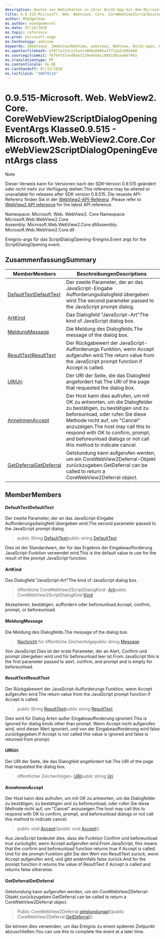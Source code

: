 ```yaml
---
description: Hosten von Webinhalten in ihrer Win32-App mit dem Microsoft Edge WebView2-Steuerelement
title: 0.9.515-Microsoft. Web. WebView2. Core. CoreWebView2ScriptDialogOpeningEventArgs
author: MSEdgeTeam
ms.author: msedgedevrel
ms.date: 07/14/2020
ms.topic: reference
ms.prod: microsoft-edge
ms.technology: webview
keywords: IWebView2, IWebView2WebView, webview2, WebView, Win32-apps, Win32, Edge, ICoreWebView2, ICoreWebView2Controller, Browser-Steuerelement, Edge-HTML
ms.openlocfilehash: b7071a312ce1fa3ca006a6805a1f712a51d0dab0
ms.sourcegitcommit: f6764f57aed9ab7229e4eb6cc8851d0cea667403
ms.translationtype: MT
ms.contentlocale: de-DE
ms.lasthandoff: 07/15/2020
ms.locfileid: "10879114"
---
```

# <span data-ttu-id="73d29-104">0.9.515-Microsoft. Web. WebView2. Core. CoreWebView2ScriptDialogOpeningEventArgs Klasse</span><span class="sxs-lookup"><span data-stu-id="73d29-104">0.9.515 - Microsoft.Web.WebView2.Core.CoreWebView2ScriptDialogOpeningEventArgs class</span></span> 

> [!NOTE]
> <span data-ttu-id="73d29-105">Dieser Verweis kann für Versionen nach der SDK-Version 0.9.515 geändert oder nicht mehr zur Verfügung stehen.</span><span class="sxs-lookup"><span data-stu-id="73d29-105">This reference may be altered or unavailable for releases after SDK version 0.9.515.</span></span> <span data-ttu-id="73d29-106">Die neueste API-Referenz finden Sie in der [WebView2-API-Referenz](../../../webview2-api-reference.md) .</span><span class="sxs-lookup"><span data-stu-id="73d29-106">Please refer to [WebView2 API reference](../../../webview2-api-reference.md) for the latest API reference.</span></span>

<span data-ttu-id="73d29-107">Namespace: Microsoft. Web. WebView2. Core </span><span class="sxs-lookup"><span data-stu-id="73d29-107">Namespace: Microsoft.Web.WebView2.Core</span></span>\
<span data-ttu-id="73d29-108">Assembly: Microsoft.Web.WebView2.Core.dll</span><span class="sxs-lookup"><span data-stu-id="73d29-108">Assembly: Microsoft.Web.WebView2.Core.dll</span></span>

<span data-ttu-id="73d29-109">Ereignis-args für das ScriptDialogOpening-Ereignis.</span><span class="sxs-lookup"><span data-stu-id="73d29-109">Event args for the ScriptDialogOpening event.</span></span>

## <span data-ttu-id="73d29-110">Zusammenfassung</span><span class="sxs-lookup"><span data-stu-id="73d29-110">Summary</span></span>

 <span data-ttu-id="73d29-111">Member</span><span class="sxs-lookup"><span data-stu-id="73d29-111">Members</span></span>                        | <span data-ttu-id="73d29-112">Beschreibungen</span><span class="sxs-lookup"><span data-stu-id="73d29-112">Descriptions</span></span>
--------------------------------|---------------------------------------------
[<span data-ttu-id="73d29-113">DefaultText</span><span class="sxs-lookup"><span data-stu-id="73d29-113">DefaultText</span></span>](#defaulttext) | <span data-ttu-id="73d29-114">Der zweite Parameter, der an das JavaScript-Eingabe Aufforderungsdialogfeld übergeben wird.</span><span class="sxs-lookup"><span data-stu-id="73d29-114">The second parameter passed to the JavaScript prompt dialog.</span></span>
[<span data-ttu-id="73d29-115">Art</span><span class="sxs-lookup"><span data-stu-id="73d29-115">Kind</span></span>](#kind) | <span data-ttu-id="73d29-116">Das Dialogfeld "JavaScript-Art"</span><span class="sxs-lookup"><span data-stu-id="73d29-116">The kind of JavaScript dialog box.</span></span>
[<span data-ttu-id="73d29-117">Meldung</span><span class="sxs-lookup"><span data-stu-id="73d29-117">Message</span></span>](#message) | <span data-ttu-id="73d29-118">Die Meldung des Dialogfelds.</span><span class="sxs-lookup"><span data-stu-id="73d29-118">The message of the dialog box.</span></span>
[<span data-ttu-id="73d29-119">ResultText</span><span class="sxs-lookup"><span data-stu-id="73d29-119">ResultText</span></span>](#resulttext) | <span data-ttu-id="73d29-120">Der Rückgabewert der JavaScript-Aufforderungs Funktion, wenn Accept aufgerufen wird.</span><span class="sxs-lookup"><span data-stu-id="73d29-120">The return value from the JavaScript prompt function if Accept is called.</span></span>
[<span data-ttu-id="73d29-121">URI</span><span class="sxs-lookup"><span data-stu-id="73d29-121">Uri</span></span>](#uri) | <span data-ttu-id="73d29-122">Der URI der Seite, die das Dialogfeld angefordert hat.</span><span class="sxs-lookup"><span data-stu-id="73d29-122">The URI of the page that requested the dialog box.</span></span>
[<span data-ttu-id="73d29-123">Annehmen</span><span class="sxs-lookup"><span data-stu-id="73d29-123">Accept</span></span>](#accept) | <span data-ttu-id="73d29-124">Der Host kann dies aufrufen, um mit OK zu antworten, um die Dialogfelder zu bestätigen, zu bestätigen und zu beforeunload, oder rufen Sie diese Methode nicht auf, um "Cancel" anzuzeigen.</span><span class="sxs-lookup"><span data-stu-id="73d29-124">The host may call this to respond with OK to confirm, prompt, and beforeunload dialogs or not call this method to indicate cancel.</span></span>
[<span data-ttu-id="73d29-125">GetDeferral</span><span class="sxs-lookup"><span data-stu-id="73d29-125">GetDeferral</span></span>](#getdeferral) | <span data-ttu-id="73d29-126">Getstundung kann aufgerufen werden, um ein CoreWebView2Deferral-Objekt zurückzugeben.</span><span class="sxs-lookup"><span data-stu-id="73d29-126">GetDeferral can be called to return a CoreWebView2Deferral object.</span></span>

## <span data-ttu-id="73d29-127">Member</span><span class="sxs-lookup"><span data-stu-id="73d29-127">Members</span></span>

#### <span data-ttu-id="73d29-128">DefaultText</span><span class="sxs-lookup"><span data-stu-id="73d29-128">DefaultText</span></span> 

<span data-ttu-id="73d29-129">Der zweite Parameter, der an das JavaScript-Eingabe Aufforderungsdialogfeld übergeben wird.</span><span class="sxs-lookup"><span data-stu-id="73d29-129">The second parameter passed to the JavaScript prompt dialog.</span></span>

> <span data-ttu-id="73d29-130">public String [DefaultText](#defaulttext)</span><span class="sxs-lookup"><span data-stu-id="73d29-130">public string [DefaultText](#defaulttext)</span></span>

<span data-ttu-id="73d29-131">Dies ist der Standardwert, der für das Ergebnis der Eingabeaufforderung JavaScript-Funktion verwendet wird.</span><span class="sxs-lookup"><span data-stu-id="73d29-131">This is the default value to use for the result of the prompt JavaScript function.</span></span>

#### <span data-ttu-id="73d29-132">Art</span><span class="sxs-lookup"><span data-stu-id="73d29-132">Kind</span></span> 

<span data-ttu-id="73d29-133">Das Dialogfeld "JavaScript-Art"</span><span class="sxs-lookup"><span data-stu-id="73d29-133">The kind of JavaScript dialog box.</span></span>

> <span data-ttu-id="73d29-134">öffentliche CoreWebView2ScriptDialogKind- [Art](#kind)</span><span class="sxs-lookup"><span data-stu-id="73d29-134">public CoreWebView2ScriptDialogKind [Kind](#kind)</span></span>

<span data-ttu-id="73d29-135">Akzeptieren, bestätigen, auffordern oder beforeunload.</span><span class="sxs-lookup"><span data-stu-id="73d29-135">Accept, confirm, prompt, or beforeunload.</span></span>

#### <span data-ttu-id="73d29-136">Meldung</span><span class="sxs-lookup"><span data-stu-id="73d29-136">Message</span></span> 

<span data-ttu-id="73d29-137">Die Meldung des Dialogfelds.</span><span class="sxs-lookup"><span data-stu-id="73d29-137">The message of the dialog box.</span></span>

> <span data-ttu-id="73d29-138">[Nachricht](#message) für öffentliche Zeichenfolge</span><span class="sxs-lookup"><span data-stu-id="73d29-138">public string [Message](#message)</span></span>

<span data-ttu-id="73d29-139">Von JavaScript Dies ist der erste Parameter, der an Alert, Confirm und prompt übergeben wird und für beforeunload leer ist.</span><span class="sxs-lookup"><span data-stu-id="73d29-139">From JavaScript this is the first parameter passed to alert, confirm, and prompt and is empty for beforeunload.</span></span>

#### <span data-ttu-id="73d29-140">ResultText</span><span class="sxs-lookup"><span data-stu-id="73d29-140">ResultText</span></span> 

<span data-ttu-id="73d29-141">Der Rückgabewert der JavaScript-Aufforderungs Funktion, wenn Accept aufgerufen wird.</span><span class="sxs-lookup"><span data-stu-id="73d29-141">The return value from the JavaScript prompt function if Accept is called.</span></span>

> <span data-ttu-id="73d29-142">public String [ResultText](#resulttext)</span><span class="sxs-lookup"><span data-stu-id="73d29-142">public string [ResultText](#resulttext)</span></span>

<span data-ttu-id="73d29-143">Dies wird für Dialog Arten außer Eingabeaufforderung ignoriert.</span><span class="sxs-lookup"><span data-stu-id="73d29-143">This is ignored for dialog kinds other than prompt.</span></span> <span data-ttu-id="73d29-144">Wenn Accept nicht aufgerufen wird, wird dieser Wert ignoriert, und von der Eingabeaufforderung wird false zurückgegeben.</span><span class="sxs-lookup"><span data-stu-id="73d29-144">If Accept is not called this value is ignored and false is returned from prompt.</span></span>

#### <span data-ttu-id="73d29-145">URI</span><span class="sxs-lookup"><span data-stu-id="73d29-145">Uri</span></span> 

<span data-ttu-id="73d29-146">Der URI der Seite, die das Dialogfeld angefordert hat.</span><span class="sxs-lookup"><span data-stu-id="73d29-146">The URI of the page that requested the dialog box.</span></span>

> <span data-ttu-id="73d29-147">öffentlicher Zeichenfolgen- [URI](#uri)</span><span class="sxs-lookup"><span data-stu-id="73d29-147">public string [Uri](#uri)</span></span>

#### <span data-ttu-id="73d29-148">Annehmen</span><span class="sxs-lookup"><span data-stu-id="73d29-148">Accept</span></span> 

<span data-ttu-id="73d29-149">Der Host kann dies aufrufen, um mit OK zu antworten, um die Dialogfelder zu bestätigen, zu bestätigen und zu beforeunload, oder rufen Sie diese Methode nicht auf, um "Cancel" anzuzeigen.</span><span class="sxs-lookup"><span data-stu-id="73d29-149">The host may call this to respond with OK to confirm, prompt, and beforeunload dialogs or not call this method to indicate cancel.</span></span>

> <span data-ttu-id="73d29-150">public void [Accept](#accept)()</span><span class="sxs-lookup"><span data-stu-id="73d29-150">public void [Accept](#accept)()</span></span>

<span data-ttu-id="73d29-151">Aus JavaScript bedeutet dies, dass die Funktion Confirm und beforeunload true zurückgibt, wenn Accept aufgerufen wird.</span><span class="sxs-lookup"><span data-stu-id="73d29-151">From JavaScript, this means that the confirm and beforeunload function returns true if Accept is called.</span></span> <span data-ttu-id="73d29-152">Und für die prompt-Funktion gibt Sie den Wert von ResultText zurück, wenn Accept aufgerufen wird, und gibt andernfalls false zurück.</span><span class="sxs-lookup"><span data-stu-id="73d29-152">And for the prompt function it returns the value of ResultText if Accept is called and returns false otherwise.</span></span>

#### <span data-ttu-id="73d29-153">GetDeferral</span><span class="sxs-lookup"><span data-stu-id="73d29-153">GetDeferral</span></span> 

<span data-ttu-id="73d29-154">Getstundung kann aufgerufen werden, um ein CoreWebView2Deferral-Objekt zurückzugeben.</span><span class="sxs-lookup"><span data-stu-id="73d29-154">GetDeferral can be called to return a CoreWebView2Deferral object.</span></span>

> <span data-ttu-id="73d29-155">Public CoreWebView2Deferral [getstundungal](#getdeferral)()</span><span class="sxs-lookup"><span data-stu-id="73d29-155">public CoreWebView2Deferral [GetDeferral](#getdeferral)()</span></span>

<span data-ttu-id="73d29-156">Sie können dies verwenden, um das Ereignis zu einem späteren Zeitpunkt abzuschließen.</span><span class="sxs-lookup"><span data-stu-id="73d29-156">You can use this to complete the event at a later time.</span></span>

